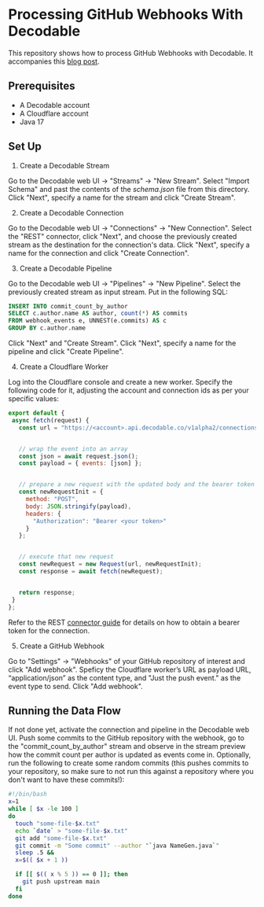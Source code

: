 # Processing GitHub Webhooks With Decodable

This repository shows how to process GitHub Webhooks with Decodable.
It accompanies this [blog post](https://www.decodable.co/blog/processing-github-webhooks-with-decodable).

## Prerequisites

* A Decodable account
* A Cloudflare account
* Java 17

## Set Up

1. Create a Decodable Stream

Go to the Decodable web UI -> "Streams" -> "New Stream".
Select "Import Schema" and past the contents of the _schema.json_ file from this directory.
Click "Next", specify a name for the stream and click "Create Stream".

2. Create a Decodable Connection

Go to the Decodable web UI -> "Connections" -> "New Connection".
Select the "REST" connector, click "Next", and choose the previously created stream as the destination for the connection's data.
Click "Next", specify a name for the connection and click "Create Connection".

3. Create a Decodable Pipeline

Go to the Decodable web UI -> "Pipelines" -> "New Pipeline".
Select the previously created stream as input stream.
Put in the following SQL:

```sql
INSERT INTO commit_count_by_author
SELECT c.author.name AS author, count(*) AS commits
FROM webhook_events e, UNNEST(e.commits) AS c
GROUP BY c.author.name
```

Click "Next" and "Create Stream".
Click "Next", specify a name for the pipeline and click "Create Pipeline".


4. Create a Cloudflare Worker

Log into the Cloudflare console and create a new worker.
Specify the following code for it, adjusting the account and connection ids as per your specific values:

```javascript
export default {
 async fetch(request) {
   const url = "https://<account>.api.decodable.co/v1alpha2/connections/<id>/events";


   // wrap the event into an array
   const json = await request.json();
   const payload = { events: [json] };


   // prepare a new request with the updated body and the bearer token header
   const newRequestInit = {
     method: "POST",
     body: JSON.stringify(payload),
     headers: {
       "Authorization": "Bearer <your token>"
     }
   };


   // execute that new request
   const newRequest = new Request(url, newRequestInit);
   const response = await fetch(newRequest);


   return response;
 }
};
```

Refer to the REST [connector guide](https://docs.decodable.co/docs/how-to-configure-and-use-the-rest-connector#authentication) for details on how to obtain a bearer token for the connection.

5. Create a GitHub Webhook

Go to "Settings" -> "Webhooks" of your GitHub repository of interest and click "Add webhook".
Speficy the Cloudflare worker’s URL as payload URL, “application/json” as the content type, and "Just the push event." as the event type to send.
Click "Add webhook".

## Running the Data Flow

If not done yet, activate the connection and pipeline in the Decodable web UI.
Push some commits to the GitHub repository with the webhook,
go to the "commit_count_by_author" stream and observe in the stream preview how the commit count per author is updated as events come in.
Optionally, run the following to create some random commits (this pushes commits to your repository, so make sure to not run this against a repository where you don't want to have these commits!):

```bash
#!/bin/bash
x=1
while [ $x -le 100 ]
do
  touch "some-file-$x.txt"
  echo `date` > "some-file-$x.txt"
  git add "some-file-$x.txt"
  git commit -m "Some commit" --author "`java NameGen.java`"
  sleep .5 &&
  x=$(( $x + 1 ))

  if [[ $(( x % 5 )) == 0 ]]; then
    git push upstream main
  fi
done
```
